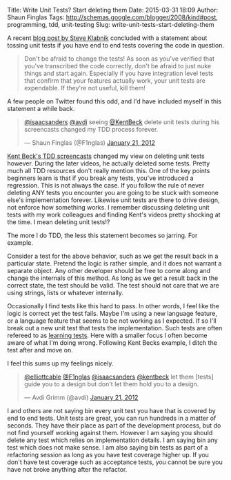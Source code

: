 Title: Write Unit Tests? Start deleting them
Date: 2015-03-31 18:09
Author: Shaun Finglas
Tags: http://schemas.google.com/blogger/2008/kind#post, programming, tdd, unit-testing
Slug: write-unit-tests-start-deleting-them

A recent [blog post by Steve
Klabnik](http://blog.steveklabnik.com/posts/2011-09-22-extracting-domain-models-a-practical-example)
concluded with a statement about tossing unit tests if you have end to
end tests covering the code in question.

> Don't be afraid to change the tests! As soon as you've verified that
> you've transcribed the code correctly, don't be afraid to just nuke
> things and start again. Especially if you have integration level tests
> that confirm that your features actually work, your unit tests are
> expendable. If they're not useful, kill them!

A few people on Twitter found this odd, and I'd have included myself in
this statement a while back.

> [@isaacsanders](https://twitter.com/isaacsanders)
> [@avdi](https://twitter.com/avdi) seeing
> [@KentBeck](https://twitter.com/KentBeck) delete unit tests during his
> screencasts changed my TDD process forever.
>
> — Shaun Finglas (@F1nglas) [January 21,
> 2012](https://twitter.com/F1nglas/statuses/160776765353111552)

<script async src="//platform.twitter.com/widgets.js" charset="utf-8"></script>
[Kent Beck's TDD
screencasts](http://pragprog.com/screencasts/v-kbtdd/test-driven-development)
changed my view on deleting unit tests however. During the later videos,
he actually deleted some tests. Pretty much all TDD resources don't
really mention this. One of the key points beginners learn is that if
you break any tests, you've introduced a regression. This is not always
the case. If you follow the rule of never deleting ANY tests you
encounter you are going to be stuck with someone else's implementation
forever. Likewise unit tests are there to drive design, not enforce how
something works. I remember discussing deleting unit tests with my work
colleagues and finding Kent's videos pretty shocking at the time. I mean
deleting unit tests!?

The more I do TDD, the less this statement becomes so jarring. For
example.

<script src="https://gist.github.com/Finglas/217feb75bc8facf38534.js"></script>
Consider a test for the above behavior, such as we get the result back
in a particular state. Pretend the logic is rather simple, and it does
not warrant a separate object. Any other developer should be free to
come along and change the internals of this method. As long as we get a
result back in the correct state, the test should be valid. The test
should not care that we are using strings, lists or whatever internally.

Occasionally I find tests like this hard to pass. In other words, I feel
like the logic is correct yet the test fails. Maybe I'm using a new
language feature, or a language feature that seems to be not working as
I expected. If so I'll break out a new unit test that tests the
implementation. Such tests are often refereed to as [learning
tests](http://blog.thecodewhisperer.com/2011/12/14/when-to-write-learning-tests/).
Here with a smaller focus I often become aware of what I'm doing wrong.
Following Kent Becks example, I ditch the test after and move on.

I feel this sums up my feelings nicely.

> [@elliottcable](https://twitter.com/ELLIOTTCABLE)
> [@F1nglas](https://twitter.com/F1nglas)
> [@isaacsanders](https://twitter.com/isaacsanders)
> [@kentbeck](https://twitter.com/KentBeck) let them \[tests\] guide you
> to a design but don't let them hold you to a design.
>
> — Avdi Grimm (@avdi) [January 21,
> 2012](https://twitter.com/avdi/statuses/160780747827974145)

<script async src="//platform.twitter.com/widgets.js" charset="utf-8"></script>
I and others are not saying bin every unit test you have that is covered
by end to end tests. Unit tests are great, you can run hundreds in a
matter of seconds. They have their place as part of the development
process, but do not find yourself working against them. However I am
saying you should delete any test which relies on implementation
details. I am saying bin any test which does not make sense. I am also
saying bin tests as part of a refactoring session as long as you have
test coverage higher up. If you don't have test coverage such as
acceptance tests, you cannot be sure you have not broke anything after
the refactor.

</p>

